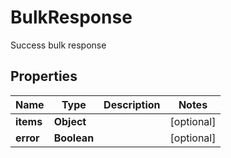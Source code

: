 

# BulkResponse

Success bulk response

## Properties

| Name | Type | Description | Notes |
|------------ | ------------- | ------------- | -------------|
|**items** | **Object** |  |  [optional] |
|**error** | **Boolean** |  |  [optional] |





